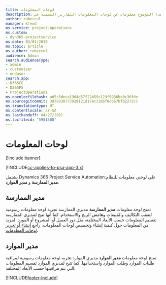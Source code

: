 ```yaml
---
title: لوحات المعلومات
description: يقدم هذا الموضوع معلومات عن لوحات المعلومات التقارير المضمنة في Dynamics 365 Project Service Automation.
author: ruhercul
manager: kfend
ms.service: project-operations
ms.custom:
- dyn365-projectservice
ms.date: 03/01/2019
ms.topic: article
ms.author: ruhercul
audience: Admin
search.audienceType:
- admin
- customizer
- enduser
search.app:
- D365CE
- D365PS
- ProjectOperations
ms.openlocfilehash: ad5c5deca1964d57f22459c129f9936be0c30fde
ms.sourcegitcommit: 3d78338773929121d17ec3386f6cb67bfb2272cc
ms.translationtype: HT
ms.contentlocale: ar-SA
ms.lasthandoff: 04/27/2021
ms.locfileid: "5951508"
---
```

# <a name="dashboards"></a>لوحات المعلومات

[!include [banner](../includes/psa-now-project-operations.md)]

[!INCLUDE[cc-applies-to-psa-app-3.x](../includes/cc-applies-to-psa-app-3x.md)]

يشتمل Dynamics 365 Project Service Automationعلى لوحتي معلومات للنظام: **مدير الممارسة** و **مدير الموارد**.

## <a name="practice-manager"></a>مدير الممارسة 

تمنح لوحة معلومات **مدير الممارسة** مديري الممارسة تجربة لوحة معلومات رسومية لتعقب التكاليف والمبيعات وهامش الربح والاستخدام. كما أنها تتيح لمديري الممارسة تقسيم المعلومات حسب الأبعاد المختلفة، مثل دور العميل أو المشروع أو المورد. لمزيد من المعلومات حول كيفية إنشاء وتخصيص لوحات المعلومات، راجع [إنشاء أو تحرير لوحات المعلومات](/dynamics365/customerengagement/on-premises/customize/create-edit-dashboards).

## <a name="resource-manager"></a>مدير الموارد 

تمنح لوحة معلومات **مدير الموارد** مديري الموارد تجربه لوحة معلومات رسومية لمراقبة طلبات الموارد وطلب الموارد واستخدامها. كما تتيح لمديري الموارد تقسيم المعلومات التي تتم مراقبتها حسب الأبعاد المختلفة.


[!INCLUDE[footer-include](../includes/footer-banner.md)]
